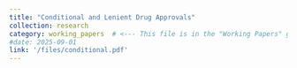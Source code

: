 ```yaml
---
title: "Conditional and Lenient Drug Approvals"
collection: research
category: working_papers  # <--- This file is in the "Working Papers" group
#date: 2025-09-01
link: '/files/conditional.pdf'
---
```

